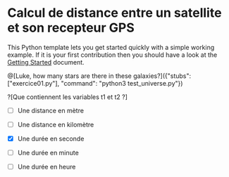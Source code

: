 # Calcul de distance entre un satellite et son recepteur GPS

This Python template lets you get started quickly with a simple working example. If it is your first contribution then you should have a look at the [Getting Started](https://tech.io/doc/getting-started-create-playground) document.

@[Luke, how many stars are there in these galaxies?]({"stubs": ["exercice01.py"], "command": "python3 test_universe.py"})

?[Que contiennent les variables t1 et t2 ?]
-[ ] Une distance en mètre
-[ ] Une distance en kilomètre
-[x] Une durée en seconde
-[ ] Une durée en minute
-[ ] Une durée en heure



